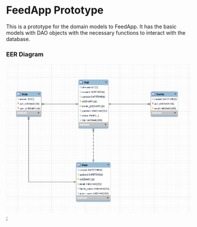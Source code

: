 # FeedApp Prototype

This is a prototype for the domain models to FeedApp. It has the basic models with DAO objects with the necessary functions to interact with the database.

### EER Diagram
![EER Diagram](assets/eer.png "EER Diagram");